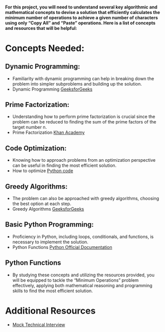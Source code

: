 #### For this project, you will need to understand several key algorithmic and mathematical concepts to devise a solution that efficiently calculates the minimum number of operations to achieve a given number of characters using only “Copy All” and “Paste” operations. Here is a list of concepts and resources that will be helpful:

# Concepts Needed:
## Dynamic Programming:

* Familiarity with dynamic programming can help in breaking down the problem into simpler subproblems and building up the solution.
* Dynamic Programming [GeeksforGeeks](https://www.geeksforgeeks.org/dynamic-programming/)

## Prime Factorization:

* Understanding how to perform prime factorization is crucial since the problem can be reduced to finding the sum of the prime factors of the target number n.
* Prime Factorization [Khan Academy](https://www.khanacademy.org/math/pre-algebra/pre-algebra-factors-multiples/pre-algebra-prime-factorization-prealg/v/prime-factorization)

## Code Optimization:

* Knowing how to approach problems from an optimization perspective can be useful in finding the most efficient solution.
* How to optimize [Python code](https://stackify.com/how-to-optimize-python-code/)

## Greedy Algorithms:

* The problem can also be approached with greedy algorithms, choosing the best option at each step.
* Greedy Algorithms [GeeksforGeeks](https://www.geeksforgeeks.org/greedy-algorithms/)

## Basic Python Programming:

* Proficiency in Python, including loops, conditionals, and functions, is necessary to implement the solution.
* Python Functions [Python Official Documentation](https://docs.python.org/3/tutorial/controlflow.html#defining-functions)

## Python Functions

* By studying these concepts and utilizing the resources provided, you will be equipped to tackle the “Minimum Operations” problem effectively, applying both mathematical reasoning and programming skills to find the most efficient solution.

# Additional Resources
* [Mock Technical Interview](https://www.youtube.com/watch?v=h4i4kjwncoU)
